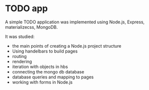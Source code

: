 # TODO app 
A simple TODO application was implemented using Node.js, Express, materializecss, MongoDB. 

It was studied: 
* the main points of creating a Node.js project structure 
* Using handelbars to build pages 
* routing 
* rendering 
* iteration with objects in hbs 
* connecting the mongo db database 
* database queries and mapping to pages
* working with forms in Node.js 